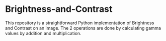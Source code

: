 # Brightness-and-Contrast


This repository is a straightforward Python implementation of Brightness and Contrast on an image. The 2 operations are done by calculating gamma values by addition and multiplication. 
